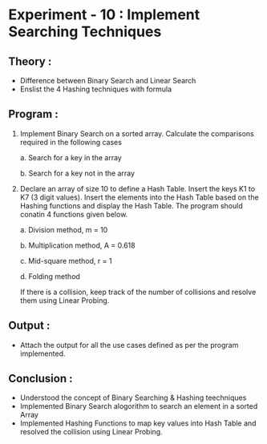 # Experiment  - 10 : Implement Searching Techniques
## Theory :
- Difference between Binary Search and Linear Search
- Enslist the 4 Hashing techniques with formula
## Program :
1. Implement Binary Search on a sorted array. Calculate the comparisons required in the following cases
   
   a. Search for a key in the array
   
   b. Search for a key not in the array
   
2. Declare an array of size 10 to define a Hash Table. Insert the keys K1 to K7 (3 digit values). Insert the elements into the Hash Table based on the Hashing functions and display the Hash Table. The program should conatin 4 functions given below.
   
   a. Division method, m = 10
   
   b. Multiplication method, A = 0.618
   
   c. Mid-square method, r = 1
   
   d. Folding method
   
   If there is a collision, keep track of the number of collisions and resolve them using Linear Probing.   
## Output :
- Attach the output for all the use cases defined as per the program implemented.
## Conclusion :
- Understood the concept of Binary Searching & Hashing teechniques
- Implemented Binary Search alogorithm to search an element in a sorted Array
- Implemented Hashing Functions to map key values into Hash Table and resolved the collision using Linear Probing.
